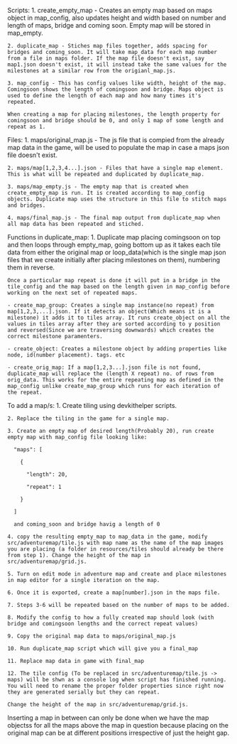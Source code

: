 Scripts:
    1. create_empty_map - Creates an empty map based on maps object in map_config, also updates height and width based on number and length of maps, bridge and coming soon. Empty map will be stored in map_empty.

    2. duplicate_map - Stiches map files together, adds spacing for bridges and coming_soon. It will take map_data for each map number from a file in maps folder. If the map file doesn't exist, say map1.json doesn't exist, it will instead take the same values for the milestones at a similar row from the origianl_map.js.

    3. map_config - This has config values like width, height of the map. Comingsoon shows the length of comingsoon and bridge. Maps object is used to define the length of each map and how many times it's repeated.

    When creating a map for placing milestones, the length property for comingsoon and bridge should be 0, and only 1 map of some length and repeat as 1.

Files:
    1. maps/original_map.js - The js file  that is compied from the already map data in the game,  will be used to populate the map in case a maps json file doesn't exist.

    2. maps/map[1,2,3,4...].json - Files that have a single map element. This is what will be repeated and duplicated by duplicate_map.

    3. maps/map_empty.js - The empty map that is created when create_empty_map is run. It is created according to map_config objects. Duplicate map uses the structure in this file to stitch maps and bridges. 

    4. maps/final_map.js - The final map output from duplicate_map when all map data has been repeated and stiched.

Functions in duplicate_map:
    1. Duplicate map placing comingsoon on top and then loops through empty_map, going bottom up as it takes each tile data from either the original map or loop_data(which is the single map json files that we create initially after placing milestones on them), numbering them in reverse. 

    Once a particular map repeat is done it will put in a bridge in the tile_config and the map based on the length given in map_config before working on the next set of repeated maps.

    - create_map_group: Creates a single map instance(no repeat) from map[1,2,3,...].json. If it detects an object(Which means it is a milestone) it adds it to tiles array. It runs create_object on all the values in tiles array after they are sorted according to y position and reversed(Since we are traversing downwards) which creates the correct milestone paramenters.

    - create_object: Creates a milestone object by adding properties like node, id(number placement). tags. etc

    - create_orig_map: If a map[1,2,3...].json file is not found, duplicate_map will replace the (length X repeat) no. of rows from orig_data. This works for the entire repeating map as defined in the map_config unlike create_map_group which runs for each iteration of the repeat.

To add a map/s:
    1. Create tiling using devkithelper scripts.

    2. Replace the tiling in the game for a single map.

    3. Create an empty map of desired length(Probably 20), run create empty map with map_config file looking like:

      "maps": [

        {

          "length": 20,

          "repeat": 1

        }

      ]

      and coming_soon and bridge havig a length of 0

    4. copy the resulting empty_map to map_data in the game, modify src/adventuremap/tile.js with map name as the name of the map images you are placing (a folder in resources/tiles should already be there from step 1). Change the height of the map in src/adventuremap/grid.js.

    5. Turn on edit mode in adventure map and create and place milestones in map editor for a single iteration on the map.

    6. Once it is exported, create a map[number].json in the maps file.

    7. Steps 3-6 will be repeated based on the number of maps to be added. 

    8. Modify the config to how a fully created map should look (with bridge and comingsoon lengths and the correct repeat values)

    9. Copy the original map data to maps/original_map.js

    10. Run duplicate_map script which will give you a final_map

    11. Replace map data in game with final_map

    12. The tile config (To be replaced in src/adventuremap/tile.js -> maps) will be shwn as a console log when script has finished running. You will need to rename the proper folder properties since right now they are generated serially but they can repeat.

    Change the height of the map in src/adventuremap/grid.js.

Inserting a map in between can only be done when we have the map objectss for all the maps above the map in question because placing on the original map can be at different positions irrespective of just the height gap.